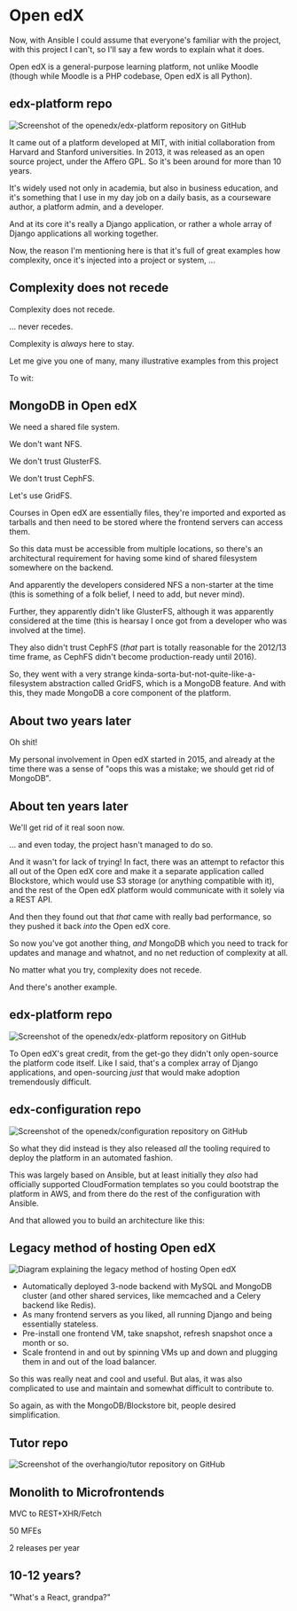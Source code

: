 # Open edX

<!-- Note -->
Now, with Ansible I could assume that everyone's familiar with the project, with this project I can't, so I'll say a few words to explain what it does.

Open edX is a general-purpose learning platform, not unlike Moodle (though while Moodle is a PHP codebase, Open edX is all Python).


## edx-platform repo <!-- .element class="hidden" -->
![Screenshot of the openedx/edx-platform repository on GitHub](images/edx-platform.png)

<!-- Note -->
It came out of a platform developed at MIT, with initial collaboration from Harvard and Stanford universities.
In 2013, it was released as an open source project, under the Affero GPL.
So it's been around for more than 10 years.

It's widely used not only in academia, but also in business education, and it's something that I use in my day job on a daily basis, as a courseware author, a platform admin, and a developer.

And at its core it's really a Django application, or rather a whole array of Django applications all working together.

Now, the reason I'm mentioning here is that it's full of great examples how complexity, once it's injected into a project or system, ...


## Complexity does not recede <!-- .element class="hidden" -->

Complexity does not recede.

<!-- Note -->
... never recedes.

Complexity is *always* here to stay.

Let me give you one of many, many illustrative examples from this project 

To wit:


## MongoDB in Open edX <!-- .element class="hidden" -->

We need a shared file system. <!-- .element class="fragment fade-in-then-semi-out" -->

We don't want NFS. <!-- .element class="fragment fade-in-then-semi-out" -->

We don't trust GlusterFS. <!-- .element class="fragment fade-in-then-semi-out" -->

We don't trust CephFS. <!-- .element class="fragment fade-in-then-semi-out" -->

Let's use GridFS. <!-- .element class="fragment fade-in-then-semi-out" -->

<!-- Note -->
Courses in Open edX are essentially files, they're imported and exported as tarballs and then need to be stored where the frontend servers can access them.

So this data must be accessible from multiple locations, so there's an architectural requirement for having some kind of shared filesystem somewhere on the backend.

And apparently the developers considered NFS a non-starter at the time (this is something of a folk belief, I need to add, but never mind).

Further, they apparently didn't like GlusterFS, although it was apparently considered at the time (this is hearsay I once got from a developer who was involved at the time).

They also didn't trust CephFS (*that* part is totally reasonable for the 2012/13 time frame, as CephFS didn't become production-ready until 2016).

So, they went with a very strange kinda-sorta-but-not-quite-like-a-filesystem abstraction called GridFS, which is a MongoDB feature.
And with this, they made MongoDB a core component of the platform.


## About two years later

Oh shit!

<!-- Note -->
My personal involvement in Open edX started in 2015, and already at the time there was a sense of "oops this was a mistake; we should get rid of MongoDB".


## About ten years later

We'll get rid of it real soon now.

<!-- Note -->
... and even today, the project hasn't managed to do so.

And it wasn't for lack of trying!
In fact, there was an attempt to refactor this all out of the Open edX core and make it a separate application called Blockstore, which would use S3 storage (or anything compatible with it), and the rest of the Open edX platform would communicate with it solely via a REST API.

And then they found out that *that* came with really bad performance, so they pushed it back *into* the Open edX core. 

So now you've got another thing, *and* MongoDB which you need to track for updates and manage and whatnot, and no net reduction of complexity at all.

No matter what you try, complexity does not recede.

And there's another example.


## edx-platform repo <!-- .element class="hidden" -->
![Screenshot of the openedx/edx-platform repository on GitHub](images/edx-platform.png)

<!-- Note -->
To Open edX's great credit, from the get-go they didn't only open-source the platform code itself.
Like I said, that's a complex array of Django applications, and open-sourcing *just* that would make adoption tremendously difficult.


## edx-configuration repo <!-- .element class="hidden" -->
![Screenshot of the openedx/configuration repository on GitHub](images/edx-configuration.png)

<!-- Note -->
So what they did instead is they also released *all* the tooling required to deploy the platform in an automated fashion.

This was largely based on Ansible, but at least initially they *also* had officially supported CloudFormation templates so you could bootstrap the platform in AWS, and from there do the rest of the configuration with Ansible.

And that allowed you to build an architecture like this:


## Legacy method of hosting Open edX <!-- .element class="hidden" -->
![Diagram explaining the legacy method of hosting Open edX](images/openedx-cluster.svg)

<!-- Note -->
* Automatically deployed 3-node backend with MySQL and MongoDB cluster (and other shared services, like memcached and a Celery backend like Redis).
* As many frontend servers as you liked, all running Django and being essentially stateless.
* Pre-install one frontend VM, take snapshot, refresh snapshot once a month or so.
* Scale frontend in and out by spinning VMs up and down and plugging them in and out of the load balancer.

So this was really neat and cool and useful.
But alas, it was also complicated to use and maintain and somewhat difficult to contribute to.

So again, as with the MongoDB/Blockstore bit, people desired simplification.


## Tutor repo <!-- .element class="hidden" -->
![Screenshot of the overhangio/tutor repository on GitHub](images/tutor.png)


## Monolith to Microfrontends


MVC to REST+XHR/Fetch

50 MFEs

2 releases per year


## 10-12 years?

"What's a React, grandpa?"
